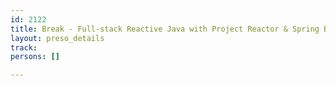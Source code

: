 ```yaml
---
id: 2122
title: Break - Full-stack Reactive Java with Project Reactor & Spring Boot 2 (Nighthacking)
layout: preso_details
track: 
persons: []

---
```

